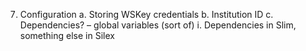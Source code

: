 7.	Configuration
a.	Storing WSKey credentials
b.	Institution ID
c.	Dependencies? – global variables (sort of)
i.	Dependencies in Slim, something else in Silex
